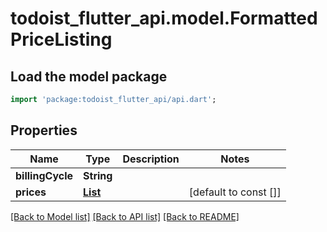 # todoist_flutter_api.model.FormattedPriceListing

## Load the model package
```dart
import 'package:todoist_flutter_api/api.dart';
```

## Properties
Name | Type | Description | Notes
------------ | ------------- | ------------- | -------------
**billingCycle** | **String** |  | 
**prices** | [**List<FormattedPrice>**](FormattedPrice.md) |  | [default to const []]

[[Back to Model list]](../README.md#documentation-for-models) [[Back to API list]](../README.md#documentation-for-api-endpoints) [[Back to README]](../README.md)


